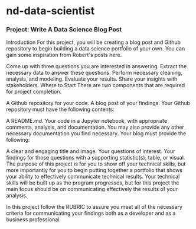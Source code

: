 # nd-data-scientist
### Project: Write A Data Science Blog Post
Introduction
For this project, you will be creating a blog post and Github repository to begin building a data science portfolio of your own. You can gain some inspiration from Robert's posts here.

Come up with three questions you are interested in answering.
Extract the necessary data to answer these questions.
Perform necessary cleaning, analysis, and modeling.
Evaluate your results.
Share your insights with stakeholders.
Where to Start
There are two components that are required for project completion.

A Github repository for your code.
A blog post of your findings.
Your Github repository must have the following contents:

A README.md.
Your code in a Jupyter notebook, with appropriate comments, analysis, and documentation.
You may also provide any other necessary documentation you find necessary. Your blog must provide the following:

A clear and engaging title and image.
Your questions of interest.
Your findings for those questions with a supporting statistic(s), table, or visual.
The purpose of this project is for you to show off your technical skills, but more importantly for you to begin putting together a portfolio that shows your ability to effectively communicate technical results. Your technical skills will be built up as the program progresses, but for this project the main focus should be on communicating effectively the results of your analysis.

In this project follow the RUBRIC to assure you meet all of the necessary criteria for communicating your findings both as a developer and as a business professional.

